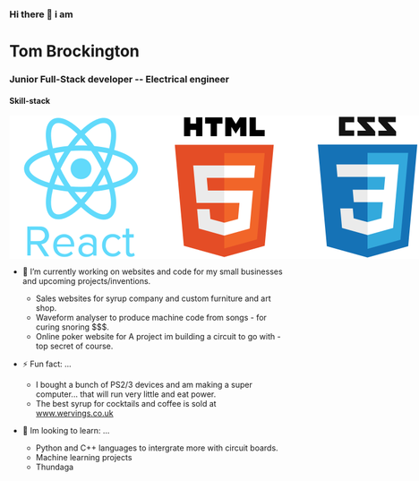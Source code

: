 ### Hi there 👋 i am

<h1> Tom Brockington </h1>

### Junior Full-Stack developer -- Electrical engineer

<h4> Skill-stack </h4>
<div style="display:flex;">
<img src='./react.svg'>
<img src='./html5.svg'>
<img src='./css3.svg'>
<img src='./nodejs.svg' width='89px'>
<img src='./sql.png' width='120px'>

<img src='https://upload.wikimedia.org/wikipedia/commons/thumb/d/d4/Javascript-shield.svg/595px-Javascript-shield.svg.png?20180912181046' width='89px'>
<img src='https://www.freelogovectors.net/wp-content/uploads/2022/01/prisma_logo-freelogovectors.net_.png)' width='89px' style="padding-left:1rem;">
</div>
<!-- <img src='./bootstrap.svg'> -->

- 🔭 I’m currently working on websites and code for my small businesses and upcoming projects/inventions.
  - Sales websites for syrup company and custom furniture and art shop.
  - Waveform analyser to produce machine code from songs - for curing snoring $$$.
  - Online poker website for A project im building a circuit to go with - top secret of course.
  
- ⚡ Fun fact: ...
  - I bought a bunch of PS2/3 devices and am making a super computer... that will run very little and eat power. 
  - The best syrup for cocktails and coffee is sold at www.wervings.co.uk 

- 🌱 Im looking to learn: ...
  - Python and C++ languages to intergrate more with circuit boards. 
  - Machine learning projects
  - Thundaga 
<!--
**webdesignbytom/webdesignbytom** is a ✨ _special_ ✨ repository because its `README.md` (this file) appears on your GitHub profile.

Here are some ideas to get you started:

-  I’m currently learning ...
- 👯 I’m looking to collaborate on ...
- 🤔 I’m looking for help with ...
- 💬 Ask me about ...
- 📫 How to reach me: ...
- 😄 Pronouns: ...
-->
